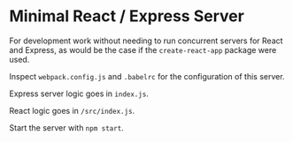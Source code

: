 # Minimal React / Express Server

For development work without needing to run concurrent servers for React and Express, as would be the case if the `create-react-app` package were used.

Inspect `webpack.config.js` and `.babelrc` for the configuration of this server.

Express server logic goes in `index.js`.

React logic goes in `/src/index.js`.

Start the server with `npm start`.